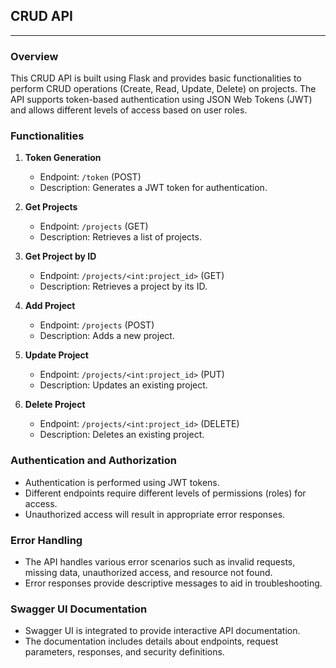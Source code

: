 ## CRUD API

---

### Overview

This CRUD API is built using Flask and provides basic functionalities to perform CRUD operations (Create, Read, Update, Delete) on projects. The API supports token-based authentication using JSON Web Tokens (JWT) and allows different levels of access based on user roles.

### Functionalities

1. **Token Generation**
   - Endpoint: `/token` (POST)
   - Description: Generates a JWT token for authentication.

2. **Get Projects**
   - Endpoint: `/projects` (GET)
   - Description: Retrieves a list of projects.

3. **Get Project by ID**
   - Endpoint: `/projects/<int:project_id>` (GET)
   - Description: Retrieves a project by its ID.

4. **Add Project**
   - Endpoint: `/projects` (POST)
   - Description: Adds a new project.

5. **Update Project**
   - Endpoint: `/projects/<int:project_id>` (PUT)
   - Description: Updates an existing project.

6. **Delete Project**
   - Endpoint: `/projects/<int:project_id>` (DELETE)
   - Description: Deletes an existing project.


### Authentication and Authorization

- Authentication is performed using JWT tokens.
- Different endpoints require different levels of permissions (roles) for access.
- Unauthorized access will result in appropriate error responses.

### Error Handling

- The API handles various error scenarios such as invalid requests, missing data, unauthorized access, and resource not found.
- Error responses provide descriptive messages to aid in troubleshooting.

### Swagger UI Documentation

- Swagger UI is integrated to provide interactive API documentation.
- The documentation includes details about endpoints, request parameters, responses, and security definitions.
